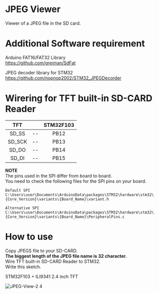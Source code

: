 # JPEG Viewer    

Viewer of a JPEG file in the SD card.   

# Additional Software requirement    

Arduino FAT16/FAT32 Library   
https://github.com/greiman/SdFat   

JPEG decoder library for STM32   
https://github.com/nopnop2002/STM32_JPEGDecorder   

# Wirering for TFT built-in SD-CARD Reader   

|TFT||STM32F103|
|:-:|:-:|:-:|
|SD_SS|--|PB12|
|SD_SCK|--|PB13|
|SD_DO|--|PB14|
|SD_DI|--|PB15|

__NOTE__   
The pins used in the SPI differ from board to board.   
You need to check the following files for the SPI pins on your board.   
```
Default SPI
C:\Users\user\Documents\ArduinoData\packages\STM32\hardware\stm32\{Core_Version}\variants\{Board_Name}\variant.h

Alternative SPI
C:\Users\user\Documents\ArduinoData\packages\STM32\hardware\stm32\{Core_Version}\variants\{Board_Name}\PeripheralPins.c
```

# How to use    

Copy JPEGS file to your SD-CARD.   
__The biggest length of the JPEG file name is 32 character.__   
Wire TFT built-in SD-CARD Reader to STM32.   
Write this sketch.   

STM32F103 + ILI9341 2.4 inch TFT

![JPEG-View-2 4](https://user-images.githubusercontent.com/6020549/77842950-43ef0f00-71d3-11ea-8b09-4ac20095e6b3.JPG)

